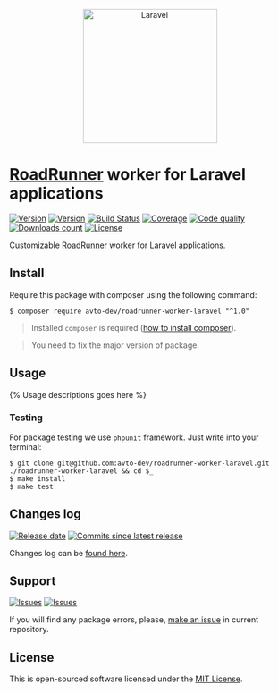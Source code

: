 <p align="center">
  <img src="https://laravel.com/assets/img/components/logo-laravel.svg" alt="Laravel" width="240" />
</p>

# [RoadRunner][roadrunner] worker for Laravel applications

[![Version][badge_packagist_version]][link_packagist]
[![Version][badge_php_version]][link_packagist]
[![Build Status][badge_build_status]][link_build_status]
[![Coverage][badge_coverage]][link_coverage]
[![Code quality][badge_code_quality]][link_code_quality]
[![Downloads count][badge_downloads_count]][link_packagist]
[![License][badge_license]][link_license]

Customizable [RoadRunner][roadrunner] worker for Laravel applications.

## Install

Require this package with composer using the following command:

```shell
$ composer require avto-dev/roadrunner-worker-laravel "^1.0"
```

> Installed `composer` is required ([how to install composer][getcomposer]).

> You need to fix the major version of package.

## Usage

{% Usage descriptions goes here %}

### Testing

For package testing we use `phpunit` framework. Just write into your terminal:

```shell
$ git clone git@github.com:avto-dev/roadrunner-worker-laravel.git ./roadrunner-worker-laravel && cd $_
$ make install
$ make test
```

## Changes log

[![Release date][badge_release_date]][link_releases]
[![Commits since latest release][badge_commits_since_release]][link_commits]

Changes log can be [found here][link_changes_log].

## Support

[![Issues][badge_issues]][link_issues]
[![Issues][badge_pulls]][link_pulls]

If you will find any package errors, please, [make an issue][link_create_issue] in current repository.

## License

This is open-sourced software licensed under the [MIT License][link_license].

[badge_packagist_version]:https://img.shields.io/packagist/v/avto-dev/roadrunner-worker-laravel.svg?maxAge=180
[badge_php_version]:https://img.shields.io/packagist/php-v/avto-dev/roadrunner-worker-laravel.svg?longCache=true
[badge_build_status]:https://travis-ci.org/avto-dev/roadrunner-worker-laravel.svg?branch=master
[badge_code_quality]:https://img.shields.io/scrutinizer/g/avto-dev/roadrunner-worker-laravel.svg?maxAge=180
[badge_coverage]:https://img.shields.io/codecov/c/github/avto-dev/roadrunner-worker-laravel/master.svg?maxAge=60
[badge_downloads_count]:https://img.shields.io/packagist/dt/avto-dev/roadrunner-worker-laravel.svg?maxAge=180
[badge_license]:https://img.shields.io/packagist/l/avto-dev/roadrunner-worker-laravel.svg?longCache=true
[badge_release_date]:https://img.shields.io/github/release-date/avto-dev/roadrunner-worker-laravel.svg?style=flat-square&maxAge=180
[badge_commits_since_release]:https://img.shields.io/github/commits-since/avto-dev/roadrunner-worker-laravel/latest.svg?style=flat-square&maxAge=180
[badge_issues]:https://img.shields.io/github/issues/avto-dev/roadrunner-worker-laravel.svg?style=flat-square&maxAge=180
[badge_pulls]:https://img.shields.io/github/issues-pr/avto-dev/roadrunner-worker-laravel.svg?style=flat-square&maxAge=180
[link_releases]:https://github.com/avto-dev/roadrunner-worker-laravel/releases
[link_packagist]:https://packagist.org/packages/avto-dev/roadrunner-worker-laravel
[link_build_status]:https://travis-ci.org/avto-dev/roadrunner-worker-laravel
[link_coverage]:https://codecov.io/gh/avto-dev/roadrunner-worker-laravel/
[link_changes_log]:https://github.com/avto-dev/roadrunner-worker-laravel/blob/master/CHANGELOG.md
[link_code_quality]:https://scrutinizer-ci.com/g/avto-dev/roadrunner-worker-laravel/
[link_issues]:https://github.com/avto-dev/roadrunner-worker-laravel/issues
[link_create_issue]:https://github.com/avto-dev/roadrunner-worker-laravel/issues/new/choose
[link_commits]:https://github.com/avto-dev/roadrunner-worker-laravel/commits
[link_pulls]:https://github.com/avto-dev/roadrunner-worker-laravel/pulls
[link_license]:https://github.com/avto-dev/roadrunner-worker-laravel/blob/master/LICENSE
[getcomposer]:https://getcomposer.org/download/
[roadrunner]:https://github.com/spiral/roadrunner
